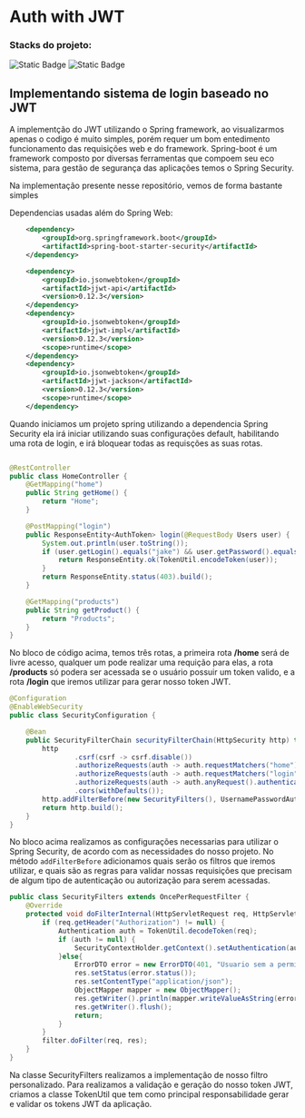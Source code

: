# Auth with JWT

### Stacks do projeto:

![Static Badge](https://img.shields.io/badge/spring-boot?style=for-the-badge&color=green)
![Static Badge](https://img.shields.io/badge/java-lang?style=for-the-badge&color=red)

## Implementando sistema de login baseado no JWT

A implementção do JWT utilizando o Spring framework, ao visualizarmos apenas o codigo é muito simples, porém requer um
bom entedimento funcionamento das requisições web e do framework. Spring-boot é um framework composto por diversas
ferramentas que compoem seu eco sistema, para gestão de segurança das aplicações temos o Spring Security.

Na implementação presente nesse repositório, vemos de forma bastante simples

Dependencias usadas além do Spring Web:

```xml
    <dependency>
        <groupId>org.springframework.boot</groupId>
        <artifactId>spring-boot-starter-security</artifactId>
    </dependency>

    <dependency>
        <groupId>io.jsonwebtoken</groupId>
        <artifactId>jjwt-api</artifactId>
        <version>0.12.3</version>
    </dependency>
    <dependency>
        <groupId>io.jsonwebtoken</groupId>
        <artifactId>jjwt-impl</artifactId>
        <version>0.12.3</version>
        <scope>runtime</scope>
    </dependency>
    <dependency>
        <groupId>io.jsonwebtoken</groupId>
        <artifactId>jjwt-jackson</artifactId>
        <version>0.12.3</version>
        <scope>runtime</scope>
    </dependency>
```

Quando iniciamos um projeto spring utilizando a dependencia Spring Security ela irá iniciar utilizando suas configurações default, habilitando uma rota de login, e irá bloquear todas as requisções as suas rotas.

```java

@RestController
public class HomeController {
    @GetMapping("home")
    public String getHome() {
        return "Home";
    }

    @PostMapping("login")
    public ResponseEntity<AuthToken> login(@RequestBody Users user) {
        System.out.println(user.toString());
        if (user.getLogin().equals("jake") && user.getPassword().equals("banana")) {
            return ResponseEntity.ok(TokenUtil.encodeToken(user));
        }
        return ResponseEntity.status(403).build();
    }

    @GetMapping("products")
    public String getProduct() {
        return "Products";
    }
}

```
No bloco de código acima, temos três rotas, a primeira rota **/home** será de livre acesso, qualquer um pode realizar uma requição para elas, a rota **/products** só podera ser acessada se o usuário possuir um token valido, e a rota **/login** que iremos utilizar para gerar nosso token JWT.



```java 
@Configuration
@EnableWebSecurity
public class SecurityConfiguration {

    @Bean
    public SecurityFilterChain securityFilterChain(HttpSecurity http) throws Exception {
        http
                .csrf(csrf -> csrf.disable())
                .authorizeRequests(auth -> auth.requestMatchers("home").permitAll())
                .authorizeRequests(auth -> auth.requestMatchers("login").permitAll())
                .authorizeRequests(auth -> auth.anyRequest().authenticated())
                .cors(withDefaults());
        http.addFilterBefore(new SecurityFilters(), UsernamePasswordAuthenticationFilter.class);
        return http.build();
    }
}
```
No bloco acima realizamos as configurações necessarias para utilizar o Spring Security, de acordo com as necessidades do nosso projeto.
No método ```addFilterBefore``` adicionamos quais serão os filtros que iremos utilizar, e quais são as regras para validar nossas requisições que precisam de algum tipo de autenticação ou autorização para serem acessadas.



```java
public class SecurityFilters extends OncePerRequestFilter {
    @Override
    protected void doFilterInternal(HttpServletRequest req, HttpServletResponse res, FilterChain filter) throws ServletException, IOException {
        if (req.getHeader("Authorization") != null) {
            Authentication auth = TokenUtil.decodeToken(req);
            if (auth != null) {
                SecurityContextHolder.getContext().setAuthentication(auth);
            }else{
                ErrorDTO error = new ErrorDTO(401, "Usuario sem a permicao adquada!");
                res.setStatus(error.status());
                res.setContentType("application/json");
                ObjectMapper mapper = new ObjectMapper();
                res.getWriter().println(mapper.writeValueAsString(error));
                res.getWriter().flush();
                return;
            }
        }
        filter.doFilter(req, res);
    }
}
```
Na classe SecurityFilters realizamos a implementação de nosso filtro personalizado. Para realizamos a validação e geração do nosso token JWT, criamos a classe TokenUtil que tem como principal responsabilidade gerar e validar os tokens JWT da aplicação.  